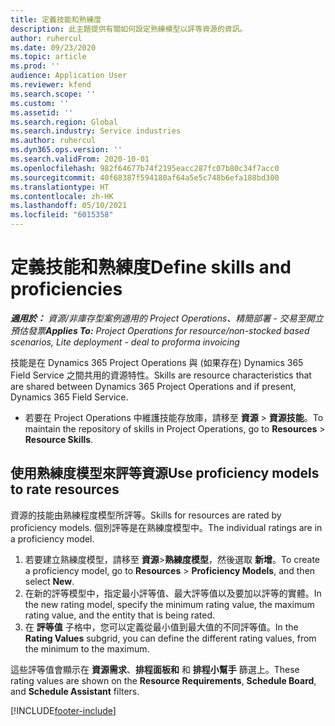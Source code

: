 ```yaml
---
title: 定義技能和熟練度
description: 此主題提供有關如何設定熟練模型以評等資源的資訊。
author: ruhercul
ms.date: 09/23/2020
ms.topic: article
ms.prod: ''
audience: Application User
ms.reviewer: kfend
ms.search.scope: ''
ms.custom: ''
ms.assetid: ''
ms.search.region: Global
ms.search.industry: Service industries
ms.author: ruhercul
ms.dyn365.ops.version: ''
ms.search.validFrom: 2020-10-01
ms.openlocfilehash: 982f64677b74f2195eacc287fc07b80c34f7acc0
ms.sourcegitcommit: 40f68387f594180af64a5e5c748b6efa188bd300
ms.translationtype: HT
ms.contentlocale: zh-HK
ms.lasthandoff: 05/10/2021
ms.locfileid: "6015358"
---
```

# <a name="define-skills-and-proficiencies"></a><span data-ttu-id="5c88b-103">定義技能和熟練度</span><span class="sxs-lookup"><span data-stu-id="5c88b-103">Define skills and proficiencies</span></span>

<span data-ttu-id="5c88b-104">_**適用於：** 資源/非庫存型案例適用的 Project Operations、精簡部署 - 交易至開立預估發票_</span><span class="sxs-lookup"><span data-stu-id="5c88b-104">_**Applies To:** Project Operations for resource/non-stocked based scenarios, Lite deployment - deal to proforma invoicing_</span></span>

<span data-ttu-id="5c88b-105">技能是在 Dynamics 365 Project Operations 與 (如果存在) Dynamics 365 Field Service 之間共用的資源特性。</span><span class="sxs-lookup"><span data-stu-id="5c88b-105">Skills are resource characteristics that are shared between Dynamics 365 Project Operations and if present, Dynamics 365 Field Service.</span></span> 

- <span data-ttu-id="5c88b-106">若要在 Project Operations 中維護技能存放庫，請移至 **資源** \> **資源技能**。</span><span class="sxs-lookup"><span data-stu-id="5c88b-106">To maintain the repository of skills in Project Operations, go to **Resources** \> **Resource Skills**.</span></span> 

## <a name="use-proficiency-models-to-rate-resources"></a><span data-ttu-id="5c88b-107">使用熟練度模型來評等資源</span><span class="sxs-lookup"><span data-stu-id="5c88b-107">Use proficiency models to rate resources</span></span>

<span data-ttu-id="5c88b-108">資源的技能由熟練程度模型所評等。</span><span class="sxs-lookup"><span data-stu-id="5c88b-108">Skills for resources are rated by proficiency models.</span></span> <span data-ttu-id="5c88b-109">個別評等是在熟練度模型中。</span><span class="sxs-lookup"><span data-stu-id="5c88b-109">The individual ratings are in a proficiency model.</span></span> 

1. <span data-ttu-id="5c88b-110">若要建立熟練度模型，請移至 **資源**\>**熟練度模型**，然後選取 **新增**。</span><span class="sxs-lookup"><span data-stu-id="5c88b-110">To create a proficiency model, go to **Resources** \> **Proficiency Models**, and then select **New**.</span></span>
2. <span data-ttu-id="5c88b-111">在新的評等模型中，指定最小評等值、最大評等值以及要加以評等的實體。</span><span class="sxs-lookup"><span data-stu-id="5c88b-111">In the new rating model, specify the minimum rating value, the maximum rating value, and the entity that is being rated.</span></span>
3. <span data-ttu-id="5c88b-112">在 **評等值** 子格中，您可以定義從最小值到最大值的不同評等值。</span><span class="sxs-lookup"><span data-stu-id="5c88b-112">In the **Rating Values** subgrid, you can define the different rating values, from the minimum to the maximum.</span></span>


<span data-ttu-id="5c88b-113">這些評等值會顯示在 **資源需求**、**排程面板和** 和 **排程小幫手** 篩選上。</span><span class="sxs-lookup"><span data-stu-id="5c88b-113">These rating values are shown on the **Resource Requirements**, **Schedule Board**, and **Schedule Assistant** filters.</span></span>


[!INCLUDE[footer-include](../includes/footer-banner.md)]